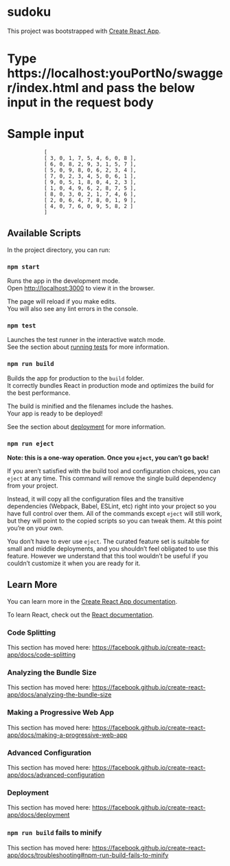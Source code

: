 # sudoku

This project was bootstrapped with [Create React App](https://github.com/facebook/create-react-app).

# Type https://localhost:youPortNo/swagger/index.html and pass the below input in the request body 

# Sample input
                [ 
                [ 3, 0, 1, 7, 5, 4, 6, 0, 8 ], 
                [ 6, 0, 8, 2, 9, 3, 1, 5, 7 ], 
                [ 5, 0, 9, 8, 0, 6, 2, 3, 4 ], 
                [ 7, 0, 2, 3, 4, 5, 0, 6, 1 ], 
                [ 9, 0, 5, 1, 8, 0, 4, 2, 3 ], 
                [ 1, 0, 4, 9, 6, 2, 8, 7, 5 ], 
                [ 8, 0, 3, 0, 2, 1, 7, 4, 6 ], 
                [ 2, 0, 6, 4, 7, 8, 0, 1, 9 ], 
                [ 4, 0, 7, 6, 0, 9, 5, 8, 2 ] 
                ]


## Available Scripts

In the project directory, you can run:

### `npm start`

Runs the app in the development mode.<br>
Open [http://localhost:3000](http://localhost:3000) to view it in the browser.

The page will reload if you make edits.<br>
You will also see any lint errors in the console.

### `npm test`

Launches the test runner in the interactive watch mode.<br>
See the section about [running tests](https://facebook.github.io/create-react-app/docs/running-tests) for more information.

### `npm run build`

Builds the app for production to the `build` folder.<br>
It correctly bundles React in production mode and optimizes the build for the best performance.

The build is minified and the filenames include the hashes.<br>
Your app is ready to be deployed!

See the section about [deployment](https://facebook.github.io/create-react-app/docs/deployment) for more information.

### `npm run eject`

**Note: this is a one-way operation. Once you `eject`, you can’t go back!**

If you aren’t satisfied with the build tool and configuration choices, you can `eject` at any time. This command will remove the single build dependency from your project.

Instead, it will copy all the configuration files and the transitive dependencies (Webpack, Babel, ESLint, etc) right into your project so you have full control over them. All of the commands except `eject` will still work, but they will point to the copied scripts so you can tweak them. At this point you’re on your own.

You don’t have to ever use `eject`. The curated feature set is suitable for small and middle deployments, and you shouldn’t feel obligated to use this feature. However we understand that this tool wouldn’t be useful if you couldn’t customize it when you are ready for it.

## Learn More

You can learn more in the [Create React App documentation](https://facebook.github.io/create-react-app/docs/getting-started).

To learn React, check out the [React documentation](https://reactjs.org/).

### Code Splitting

This section has moved here: https://facebook.github.io/create-react-app/docs/code-splitting

### Analyzing the Bundle Size

This section has moved here: https://facebook.github.io/create-react-app/docs/analyzing-the-bundle-size

### Making a Progressive Web App

This section has moved here: https://facebook.github.io/create-react-app/docs/making-a-progressive-web-app

### Advanced Configuration

This section has moved here: https://facebook.github.io/create-react-app/docs/advanced-configuration

### Deployment

This section has moved here: https://facebook.github.io/create-react-app/docs/deployment

### `npm run build` fails to minify

This section has moved here: https://facebook.github.io/create-react-app/docs/troubleshooting#npm-run-build-fails-to-minify

